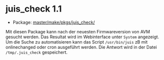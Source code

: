 # juis_check 1.1
 - Package: [master/make/pkgs/juis_check/](https://github.com/Freetz-NG/freetz-ng/tree/master/make/pkgs/juis_check/)

Mit diesen Package kann nach der neuesten Firmwareversion von AVM gesucht werden. Das Resultat wird im Webinterface unter `System` angezeigt.<br>
Um die Suche zu automatisieren kann das Script `/usr/bin/juis` zB mit onlinechanged oder cron ausgeführt werden.
Die Antwort wird in der Datei `/tmp/.juis_check` gespeichert.

